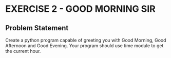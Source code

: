 # EXERCISE 2 - GOOD MORNING SIR
## Problem Statement
Create a python program capable of greeting you with Good Morning, Good Afternoon and Good Evening. Your program should use time module to get the current hour.